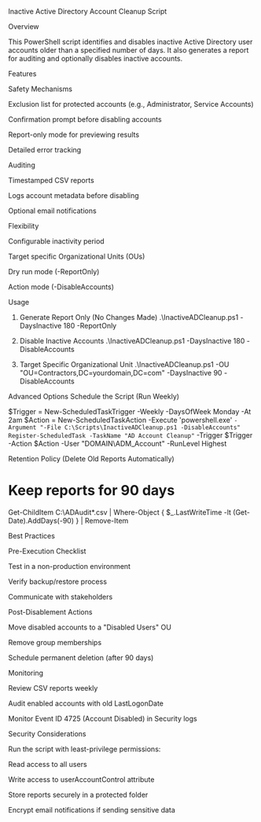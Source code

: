 Inactive Active Directory Account Cleanup Script

Overview

This PowerShell script identifies and disables inactive Active Directory user accounts older than a specified number of days. It also generates a report for auditing and optionally disables inactive accounts.

Features

Safety Mechanisms

Exclusion list for protected accounts (e.g., Administrator, Service Accounts)

Confirmation prompt before disabling accounts

Report-only mode for previewing results

Detailed error tracking

Auditing

Timestamped CSV reports

Logs account metadata before disabling

Optional email notifications

Flexibility

Configurable inactivity period

Target specific Organizational Units (OUs)

Dry run mode (-ReportOnly)

Action mode (-DisableAccounts)


Usage
1. Generate Report Only (No Changes Made)
.\InactiveADCleanup.ps1 -DaysInactive 180 -ReportOnly

2. Disable Inactive Accounts
.\InactiveADCleanup.ps1 -DaysInactive 180 -DisableAccounts

3. Target Specific Organizational Unit
.\InactiveADCleanup.ps1 -OU "OU=Contractors,DC=yourdomain,DC=com" -DaysInactive 90 -DisableAccounts

Advanced Options
Schedule the Script (Run Weekly)

$Trigger = New-ScheduledTaskTrigger -Weekly -DaysOfWeek Monday -At 2am
$Action = New-ScheduledTaskAction -Execute 'powershell.exe' `
  -Argument "-File C:\Scripts\InactiveADCleanup.ps1 -DisableAccounts"
Register-ScheduledTask -TaskName "AD Account Cleanup" `
  -Trigger $Trigger -Action $Action -User "DOMAIN\ADM_Account" -RunLevel Highest
  
 Retention Policy (Delete Old Reports Automatically)
 # Keep reports for 90 days
Get-ChildItem C:\ADAudit\*.csv | Where-Object {
    $_.LastWriteTime -lt (Get-Date).AddDays(-90)
} | Remove-Item

Best Practices

Pre-Execution Checklist

Test in a non-production environment

Verify backup/restore process

Communicate with stakeholders

Post-Disablement Actions

Move disabled accounts to a "Disabled Users" OU

Remove group memberships

Schedule permanent deletion (after 90 days)

Monitoring

Review CSV reports weekly

Audit enabled accounts with old LastLogonDate

Monitor Event ID 4725 (Account Disabled) in Security logs


Security Considerations

Run the script with least-privilege permissions:

Read access to all users

Write access to userAccountControl attribute

Store reports securely in a protected folder

Encrypt email notifications if sending sensitive data